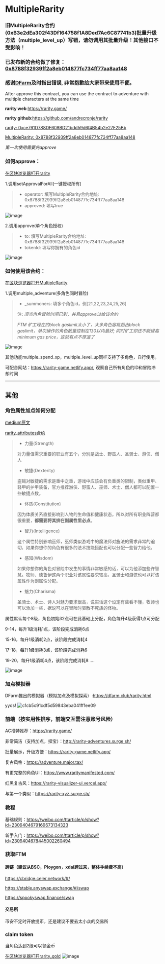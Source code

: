 # MultipleRarity

### 旧MultipleRarity合约(0xB3e2dEa302f43Df164758f1A8Ded7Ac6C87741b3)批量升级方法（multiple_level_up）写错，请勿调用其批量升级！其他接口不受影响！

### 已发布新的合约做了修复：[0x8788f32939ff2a8eb014877fc734ff77aa8aa148](https://ftmscan.com/address/0x8788f32939ff2a8eb014877fc734ff77aa8aa148)
### 感谢[DFarm](https://weibo.com/u/6112840709)及时指出错误, 非常抱歉给大家带来使用不便。


After approve this contract, you can use the contract to adventure with multiple characters at the same time

**rarity web**:https://rarity.game/

**rarity github**:https://github.com/andrecronje/rarity

[rarity: 0xce761D788DF608BD21bdd59d6f4B54b2e27F25Bb](https://ftmscan.com/address/0xce761d788df608bd21bdd59d6f4b54b2e27f25bb#code)



[MultipleRarity: 0x8788f32939ff2a8eb014877fc734ff77aa8aa148](https://ftmscan.com/address/0x8788f32939ff2a8eb014877fc734ff77aa8aa148#code)


*第一次使用需要先approve*
### 如何approve：
[在区块浏览器打开rarity](https://ftmscan.com/address/0xce761d788df608bd21bdd59d6f4b54b2e27f25bb#writeContract)

1.调用setApprovalForAll(一键授权所有)
> * operator: 填写MultipleRarity合约地址: 0x8788f32939ff2a8eb014877fc734ff77aa8aa148
> * approved: 填写true

![image](https://user-images.githubusercontent.com/20993492/132890380-678de795-7be2-4299-a7e1-d26cd2870ce2.png)

2.调用approve(单个角色授权)
> * to: 填写MultipleRarity合约地址: 0x8788f32939ff2a8eb014877fc734ff77aa8aa148
> * tokenId: 填写你拥有的角色id

![image](https://user-images.githubusercontent.com/20993492/132890454-3faa4f68-b273-45f3-8882-babaaf1e3261.png)



### 如何使用该合约：
[在区块浏览器打开MultipleRarity](https://ftmscan.com/address/0x8788f32939ff2a8eb014877fc734ff77aa8aa148#writeContract)

1.调用multiple_adventure(多角色同时冒险)
> * _summoners: 填多个角色id，例[21,22,23,24,25,26]
> 
> 注: *须当角色冒险时间已到，并且approve过给该合约*
> 
> *FTM 矿工现在的block gaslimit太小了，太多角色容易超出block gaslimit，单次操作的角色数量控制在130以内最好; 同时矿工却还不断提高 minimum gas price，这就有点不厚道了*
  


![image](https://user-images.githubusercontent.com/20993492/132503821-be600618-4e33-453b-84bd-c7750465a85e.png)

其他功能multiple_spend_xp，multiple_level_up同样支持了多角色，自行使用。

可配合网站：https://rarity-game.netlify.app/, 观察自己所有角色的ID和冒险冷却时间



------

## 其他
### 角色属性加点如何分配

[medium原文](https://andrecronje.medium.com/rarity-attributes-19ff3cd457c8)

[rarity_attributes合约](https://ftmscan.com/address/0xb5f5af1087a8da62a23b08c00c6ec9af21f397a1)

> * 力量(Strength)
> 
> 对力量值需求重要的职业有五个，分别是战士、野蛮人、圣骑士、游侠、僧人
> 
> * 敏捷(Dexterity)
> 
> 盗贼对敏捷的需求是重中之重，游戏中应该会有负重类的限制，类似重甲、轻甲的护甲装备，官方推荐游侠、野蛮人、巫师、术士、僧人都可以配置一些敏捷点数。
> 
> * 体质(Constitution)
> 
> 因为体质关系直接影响到人物的生命值和健康状态，所以对所有职业阵营都很重要，**都需要将其排在副属性里必点**。
> 
> * 智力(Intelligence)
> 
> 这个属性特别影响巫师，巫师类似游戏中的魔法师对施法的需求非常的迫切，如果你想你的角色有很多的法术技能搭配也可以分配一些智力给他。
> 
> * 感知(Wisdom)
> 
> 如果你想你的角色对冒险中发生的事情非常敏感的话，可以为他添加些许智慧。牧师、德鲁伊这两个职业对该属性要求较高，圣骑士和游侠也可以将该属性作为副属性分配。
> 
> * 魅力(Charisma)
> 
> 圣骑士、术士、诗人对魅力要求很高，说实话这个设定有些看不懂，牧师也可以添加一些，据说可以在冒险时驱散不死族的怪物。

属性默认每个8级，角色初始32点可在此基础上分配，角色每升4级获得1点可分配

9-14，每升1级消耗1点，该阶段完成消耗6点

15-16，每升1级消耗2点，该阶段完成消耗4

17-18，每升1级消耗3点，该阶段完成消耗6

19-20，每升1级消耗4点，该阶段完成消耗8
....

![image](https://user-images.githubusercontent.com/20993492/132832050-4f893437-89e8-47f7-8977-2cb44b3b2ab2.png)




### 加点模拟器
DFarm推出的模拟器（模拟加点及模拟探索）:https://dfarm.club/rarity.html

yyds!
![c1cb5c91cdf5d59843eba041ff1ee09](https://user-images.githubusercontent.com/20993492/132671153-4983bb11-aa17-4436-8bad-e549c133d5e4.png)



### 前端（按实用性排序，前端交互需注意账号风险）

  AC推特推荐：https://rarity.game/

  非常简洁（支持加点，探宝）：http://rarity-adventures.surge.sh/

  批量展示，升级方便：https://rarity-game.netlify.app/

  复古风格：https://adventure.major.tax/

  有更完整的角色UI：https://www.raritymanifested.com/

  红黑复古风：https://rarity-visualizer-ui.vercel.app/

  与第一个类似：https://rarity-xyz.surge.sh/


### 教程

  基础规则：https://weibo.com/ttarticle/p/show?id=2309404679169673134323

  新手入门：https://weibo.com/ttarticle/p/show?id=2309404678445002260494


### 获取FTM

#### 跨链（建议从BSC，Ploygon，xdai跨过来，整体手续费不高）

  https://cbridge.celer.network/#/
  
  https://stable.anyswap.exchange/#/swap
  
  https://spookyswap.finance/swap

#### 交易所

  币安不定时开放提币，还是建议不要去太小众的交易所

### claim token
当角色达到2级可以领金币

[在区块浏览器打开rarity_gold](https://ftmscan.com/address/0x2069B76Afe6b734Fb65D1d099E7ec64ee9CC76B2#writeContract)
![image](https://user-images.githubusercontent.com/20993492/132827633-68807f22-cbdc-473b-a0bc-7be80d76c61e.png)

